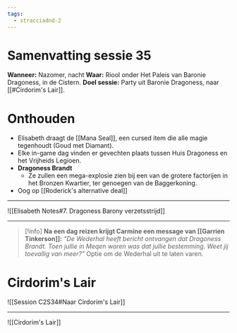 ```yaml
---
tags:
  - stracciadnd-2
---
```

# Samenvatting sessie 35
**Wanneer:** Nazomer, nacht
**Waar:** Riool onder Het Paleis van Baronie Dragoness, in de Cistern. 
**Doel sessie:** Party uit Baronie Dragoness, naar [[#Cirdorim's Lair]].
# Onthouden
- Elisabeth draagt de [[Mana Seal]], een cursed item die alle magie tegenhoudt (Goud met Diamant).
- Elke in-game dag vinden er gevechten plaats tussen Huis Dragoness en het Vrijheids Legioen.
- **Dragoness Brandt**
	- Ze zullen een mega-explosie zien bij een van de grotere factorijen in het Bronzen Kwartier, ter genoegen van de Baggerkoning.
- Oog op [[Roderick's alternative deal]]
***
![[Elisabeth Notes#7. Dragoness Barony verzetsstrijd]]
***

> [!info] 
> **Na een dag reizen krijgt Carmine een message van [[Garrien Tinkerson]]:** *"De Wederhal heeft bericht ontvangen dat Dragoness Brandt. Toen jullie in Meqen waren was dat jullie bestemming. Weet jij toevallig van meer?"*
> Optie om de Wederhal uit te laten varen.


# Cirdorim's Lair
![[Session C2S34#Naar Cirdorim's Lair]]
*** 

![[Cirdorim's Lair]]